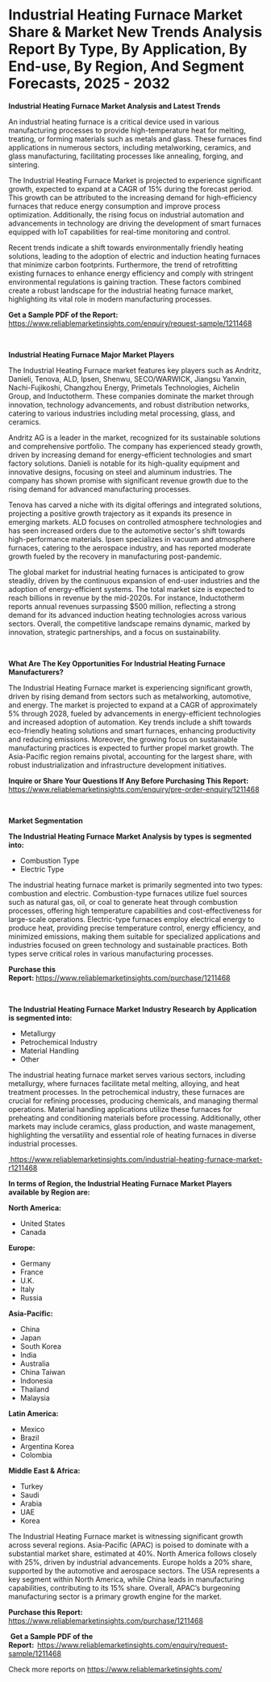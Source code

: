 <p><h1>Industrial Heating Furnace Market Share & Market New Trends Analysis Report By Type, By Application, By End-use, By Region, And Segment Forecasts, 2025 - 2032</h1></p><p><strong>Industrial Heating Furnace Market Analysis and Latest Trends</strong></p>
<p><p>An industrial heating furnace is a critical device used in various manufacturing processes to provide high-temperature heat for melting, treating, or forming materials such as metals and glass. These furnaces find applications in numerous sectors, including metalworking, ceramics, and glass manufacturing, facilitating processes like annealing, forging, and sintering.</p><p>The Industrial Heating Furnace Market is projected to experience significant growth, expected to expand at a CAGR of 15% during the forecast period. This growth can be attributed to the increasing demand for high-efficiency furnaces that reduce energy consumption and improve process optimization. Additionally, the rising focus on industrial automation and advancements in technology are driving the development of smart furnaces equipped with IoT capabilities for real-time monitoring and control.</p><p>Recent trends indicate a shift towards environmentally friendly heating solutions, leading to the adoption of electric and induction heating furnaces that minimize carbon footprints. Furthermore, the trend of retrofitting existing furnaces to enhance energy efficiency and comply with stringent environmental regulations is gaining traction. These factors combined create a robust landscape for the industrial heating furnace market, highlighting its vital role in modern manufacturing processes.</p></p>
<p><strong>Get a Sample PDF of the Report:&nbsp;</strong> <a href="https://www.reliablemarketinsights.com/enquiry/request-sample/1211468?utm_campaign=2111&utm_medium=2&utm_source=Github&utm_content=ia&utm_term=24032025&utm_id=industrial-heating-furnace">https://www.reliablemarketinsights.com/enquiry/request-sample/1211468</a></p>
<p>&nbsp;</p>
<p><strong>Industrial Heating Furnace Major Market Players</strong></p>
<p><p>The Industrial Heating Furnace market features key players such as Andritz, Danieli, Tenova, ALD, Ipsen, Shenwu, SECO/WARWICK, Jiangsu Yanxin, Nachi-Fujikoshi, Changzhou Energy, Primetals Technologies, Aichelin Group, and Inductotherm. These companies dominate the market through innovation, technology advancements, and robust distribution networks, catering to various industries including metal processing, glass, and ceramics.</p><p>Andritz AG is a leader in the market, recognized for its sustainable solutions and comprehensive portfolio. The company has experienced steady growth, driven by increasing demand for energy-efficient technologies and smart factory solutions. Danieli is notable for its high-quality equipment and innovative designs, focusing on steel and aluminum industries. The company has shown promise with significant revenue growth due to the rising demand for advanced manufacturing processes.</p><p>Tenova has carved a niche with its digital offerings and integrated solutions, projecting a positive growth trajectory as it expands its presence in emerging markets. ALD focuses on controlled atmosphere technologies and has seen increased orders due to the automotive sector's shift towards high-performance materials. Ipsen specializes in vacuum and atmosphere furnaces, catering to the aerospace industry, and has reported moderate growth fueled by the recovery in manufacturing post-pandemic.</p><p>The global market for industrial heating furnaces is anticipated to grow steadily, driven by the continuous expansion of end-user industries and the adoption of energy-efficient systems. The total market size is expected to reach billions in revenue by the mid-2020s. For instance, Inductotherm reports annual revenues surpassing $500 million, reflecting a strong demand for its advanced induction heating technologies across various sectors. Overall, the competitive landscape remains dynamic, marked by innovation, strategic partnerships, and a focus on sustainability.</p></p>
<p>&nbsp;</p>
<p><strong>What Are The Key Opportunities For Industrial Heating Furnace Manufacturers?</strong></p>
<p><p>The Industrial Heating Furnace market is experiencing significant growth, driven by rising demand from sectors such as metalworking, automotive, and energy. The market is projected to expand at a CAGR of approximately 5% through 2028, fueled by advancements in energy-efficient technologies and increased adoption of automation. Key trends include a shift towards eco-friendly heating solutions and smart furnaces, enhancing productivity and reducing emissions. Moreover, the growing focus on sustainable manufacturing practices is expected to further propel market growth. The Asia-Pacific region remains pivotal, accounting for the largest share, with robust industrialization and infrastructure development initiatives.</p></p>
<p><strong>Inquire or Share Your Questions If Any Before Purchasing This Report:</strong> <a href="https://www.reliablemarketinsights.com/enquiry/pre-order-enquiry/1211468?utm_campaign=2111&utm_medium=2&utm_source=Github&utm_content=ia&utm_term=24032025&utm_id=industrial-heating-furnace">https://www.reliablemarketinsights.com/enquiry/pre-order-enquiry/1211468</a></p>
<p>&nbsp;</p>
<p><strong>Market Segmentation</strong></p>
<p><strong>The Industrial Heating Furnace Market Analysis by types is segmented into:</strong></p>
<p><ul><li>Combustion Type</li><li>Electric Type</li></ul></p>
<p><p>The industrial heating furnace market is primarily segmented into two types: combustion and electric. Combustion-type furnaces utilize fuel sources such as natural gas, oil, or coal to generate heat through combustion processes, offering high temperature capabilities and cost-effectiveness for large-scale operations. Electric-type furnaces employ electrical energy to produce heat, providing precise temperature control, energy efficiency, and minimized emissions, making them suitable for specialized applications and industries focused on green technology and sustainable practices. Both types serve critical roles in various manufacturing processes.</p></p>
<p><strong>Purchase this Report:&nbsp;</strong><a href="https://www.reliablemarketinsights.com/purchase/1211468?utm_campaign=2111&utm_medium=2&utm_source=Github&utm_content=ia&utm_term=24032025&utm_id=industrial-heating-furnace">https://www.reliablemarketinsights.com/purchase/1211468</a></p>
<p>&nbsp;</p>
<p><strong>The Industrial Heating Furnace Market Industry Research by Application is segmented into:</strong></p>
<p><ul><li>Metallurgy</li><li>Petrochemical Industry</li><li>Material Handling</li><li>Other</li></ul></p>
<p><p>The industrial heating furnace market serves various sectors, including metallurgy, where furnaces facilitate metal melting, alloying, and heat treatment processes. In the petrochemical industry, these furnaces are crucial for refining processes, producing chemicals, and managing thermal operations. Material handling applications utilize these furnaces for preheating and conditioning materials before processing. Additionally, other markets may include ceramics, glass production, and waste management, highlighting the versatility and essential role of heating furnaces in diverse industrial processes.</p></p>
<p><a href="https://www.reliablemarketinsights.com/industrial-heating-furnace-market-r1211468?utm_campaign=2111&utm_medium=2&utm_source=Github&utm_content=ia&utm_term=24032025&utm_id=industrial-heating-furnace">&nbsp;https://www.reliablemarketinsights.com/industrial-heating-furnace-market-r1211468</a></p>
<p><strong>In terms of Region, the Industrial Heating Furnace Market Players available by Region are:</strong></p>
<p>
    <p> <strong> North America: </strong>
        <ul>
            <li>United States</li>
            <li>Canada</li>
        </ul>
        </p> 
    <p> <strong> Europe: </strong>
        <ul>
            <li>Germany</li>
            <li>France</li>
            <li>U.K.</li>
            <li>Italy</li>
            <li>Russia</li>
        </ul>
        </p> 
    <p> <strong> Asia-Pacific: </strong>
        <ul>
            <li>China</li>
            <li>Japan</li>
            <li>South Korea</li>
            <li>India</li>
            <li>Australia</li>
            <li>China Taiwan</li>
            <li>Indonesia</li>
            <li>Thailand</li>
            <li>Malaysia</li>
        </ul>
        </p> 
    <p> <strong> Latin America: </strong>
        <ul>
            <li>Mexico</li>
            <li>Brazil</li>
            <li>Argentina Korea</li>
            <li>Colombia</li>
        </ul>
        </p> 
    <p> <strong> Middle East & Africa: </strong>
        <ul>
            <li>Turkey</li>
            <li>Saudi</li>
            <li>Arabia</li>
            <li>UAE</li>
            <li>Korea</li>
        </ul>
    </p>
    </p>
<p><p>The Industrial Heating Furnace market is witnessing significant growth across several regions. Asia-Pacific (APAC) is poised to dominate with a substantial market share, estimated at 40%. North America follows closely with 25%, driven by industrial advancements. Europe holds a 20% share, supported by the automotive and aerospace sectors. The USA represents a key segment within North America, while China leads in manufacturing capabilities, contributing to its 15% share. Overall, APAC’s burgeoning manufacturing sector is a primary growth engine for the market.</p></p>
<p><strong>Purchase this Report: </strong><a href="https://www.reliablemarketinsights.com/purchase/1211468?utm_campaign=2111&utm_medium=2&utm_source=Github&utm_content=ia&utm_term=24032025&utm_id=industrial-heating-furnace">https://www.reliablemarketinsights.com/purchase/1211468</a></p>
<p>&nbsp;<strong>Get a Sample PDF of the Report:&nbsp;&nbsp;</strong><a href="https://www.reliablemarketinsights.com/enquiry/request-sample/1211468?utm_campaign=2111&utm_medium=2&utm_source=Github&utm_content=ia&utm_term=24032025&utm_id=industrial-heating-furnace">https://www.reliablemarketinsights.com/enquiry/request-sample/1211468</a></p>
<p><strong></strong></p>
<p>Check more reports on <a href="https://www.reliablemarketinsights.com/?utm_campaign=2111&utm_medium=2&utm_source=Github&utm_content=ia&utm_term=24032025&utm_id=industrial-heating-furnace">https://www.reliablemarketinsights.com/</a></p>